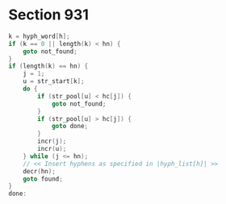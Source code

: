 # Section 931

```c << If the string |hyph_word[h]| is less than |hc[1..hn]|, |goto not_found|; but if the two strings are equal, set |hyf| to the hyphen positions and |goto found| >>=
k = hyph_word[h];
if (k == 0 || length(k) < hn) {
    goto not_found;
}
if (length(k) == hn) {
    j = 1;
    u = str_start[k];
    do {
        if (str_pool[u] < hc[j]) {
            goto not_found;
        }
        if (str_pool[u] > hc[j]) {
            goto done;
        }
        incr(j);
        incr(u);
    } while (j <= hn);
    // << Insert hyphens as specified in |hyph_list[h]| >>
    decr(hn);
    goto found;
}
done:
```
